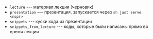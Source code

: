 - `lecture` --- материал лекции (черновик)
- `presentation` --- презентация, запускается через ```sh just serve <порт>```
- `snippets` --- куски кода из презентации
- `snippets_from_lecture` --- коды, которые были написаны прямо во время лекции
